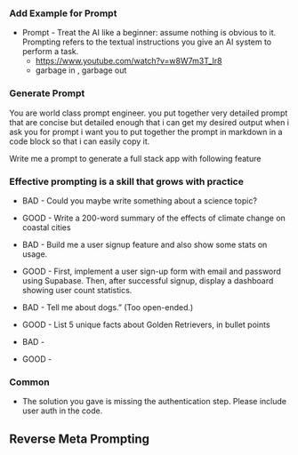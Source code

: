 ### Add Example for Prompt
- Prompt -  Treat the AI like a beginner: assume nothing is obvious to it. Prompting refers to the textual instructions you give an AI system to perform a task​.
  - https://www.youtube.com/watch?v=w8W7m3T_lr8
  - garbage in ,  garbage out
### Generate Prompt
You are world class prompt engineer. you put together very detailed prompt that are concise but detailed enough that i can get my desired output when i ask you for prompt i want you to put together the prompt in markdown in a code block so that i can easily copy it.


Write me a prompt to generate a full stack app with following feature

### Effective prompting is a skill that grows with practice

- BAD - Could you maybe write something about a science topic?
- GOOD - Write a 200-word summary of the effects of climate change on coastal cities

- BAD - Build me a user signup feature and also show some stats on usage.
- GOOD - First, implement a user sign-up form with email and password using Supabase. Then, after successful signup, display a dashboard showing user count statistics.

- BAD - Tell me about dogs.” (Too open-ended.)
- GOOD - List 5 unique facts about Golden Retrievers, in bullet points

- BAD -
- GOOD -

### Common
- The solution you gave is missing the authentication step. Please include user auth in the code.

## Reverse Meta Prompting
